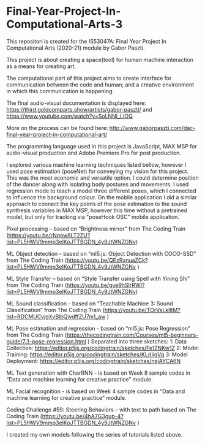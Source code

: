 # Final-Year-Project-In-Computational-Arts-3
This repositori is created for the IS53047A: Final Year Project In Computational Arts (2020-21) module by Gabor Paszti.

This project is about creating a space(tool) for human machine interaction as a means for creating art.

The computational part of this project aims to create interface for communication between the code and human;
and a creative environment in which this communication is happening.

The final audio-visual documentation is displayed here: https://third.goldcomparts.show/artists/gabor-paszti/ and https://www.youtube.com/watch?v=SoLNNl_LIOQ

More on the process can be found here: http://www.gaborpaszti.com/dac-final-year-project-in-computational-art/

The programming language used in this project is JavaScript, MAX MSP for audio-visual production and Adobe Premiere Pro for post production. 

I explored various machine learning techniques listed bellow, however I used pose estimation (poseNet) for conveying my vision for this project. This was the most economic and versatile option. I could determine position of the dancer along with isolating body postures and movements. I used regression mode to teach a model three different poses, which I connected to influence the background colour. On the mobile application I did a similar approach to connect the key points of the pose estimation to the sound synthesis variables in MAX MSP, however this time without a pretrained model, but only for tracking via "poseHook OSC" mobile application.

Pixel processing – based on “Brightness mirror” from The Coding Train (https://youtu.be/rNqaw8LT2ZU?list=PL5HWV9mmp3eIKoJTTBGDN_4y9JtWNZGNv) 

ML Object detection – based on “ml5.js: Object Detection with COCO-SSD” from The Coding Train (https://youtu.be/QEzRxnuaZCk?list=PL5HWV9mmp3eIKoJTTBGDN_4y9JtWNZGNv )   

ML Style Transfer – based on “Style Transfer using Spell with Yining Shi” from The Coding Train
(https://youtu.be/gye9hSIrRWI?list=PL5HWV9mmp3eIKoJTTBGDN_4y9JtWNZGNv)

ML Sound classification - based on “Teachable Machine 3: Sound Classification” from The Coding Train
(https://youtu.be/TOrVsLklltM?list=RDCMUCvjgXvBlbQiydffZU7m1_aw )

ML Pose estimation and regression - based on “ml5.js: Pose Regression” from The Coding Train
(https://thecodingtrain.com/Courses/ml5-beginners-guide/7.3-pose-regression.html )
Separated into three sketches:
1: Data Collection: https://editor.p5js.org/codingtrain/sketches/Fe1ZNKw1Z
2: Model Training: https://editor.p5js.org/codingtrain/sketches/KLrIligVq
3: Model Deployment: https://editor.p5js.org/codingtrain/sketches/nejAYCA6N

ML Text generation with CharRNN  - is based on Week 8 sample codes in “Data and machine learning for creative practice” module.

ML Facial recognition - is based on Week 4 sample codes in “Data and machine learning for creative practice” module.

Coding Challenge #59: Steering Behaviors – with text to path based on The Coding Train
(https://youtu.be/4hA7G3gup-4?list=PL5HWV9mmp3eIKoJTTBGDN_4y9JtWNZGNv )


I created my own models following the series of tutorials listed above. 


